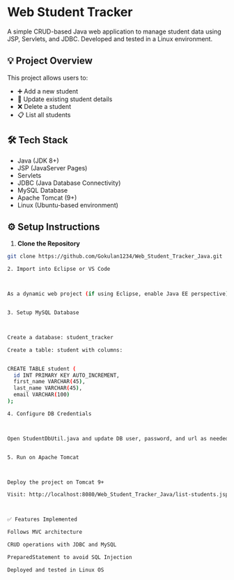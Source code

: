 # Web Student Tracker

A simple CRUD-based Java web application to manage student data using JSP, Servlets, and JDBC. Developed and tested in a Linux environment.

## 💡 Project Overview

This project allows users to:
- ➕ Add a new student
- 📝 Update existing student details
- ❌ Delete a student
- 📋 List all students

## 🛠️ Tech Stack

- Java (JDK 8+)
- JSP (JavaServer Pages)
- Servlets
- JDBC (Java Database Connectivity)
- MySQL Database
- Apache Tomcat (9+)
- Linux (Ubuntu-based environment)



## ⚙️ Setup Instructions

1. **Clone the Repository**

```bash
git clone https://github.com/Gokulan1234/Web_Student_Tracker_Java.git

2. Import into Eclipse or VS Code



As a dynamic web project (if using Eclipse, enable Java EE perspective)


3. Setup MySQL Database



Create a database: student_tracker

Create a table: student with columns:


CREATE TABLE student (
  id INT PRIMARY KEY AUTO_INCREMENT,
  first_name VARCHAR(45),
  last_name VARCHAR(45),
  email VARCHAR(100)
);

4. Configure DB Credentials



Open StudentDbUtil.java and update DB user, password, and url as needed


5. Run on Apache Tomcat



Deploy the project on Tomcat 9+

Visit: http://localhost:8080/Web_Student_Tracker_Java/list-students.jsp



✅ Features Implemented

Follows MVC architecture

CRUD operations with JDBC and MySQL

PreparedStatement to avoid SQL Injection

Deployed and tested in Linux OS

